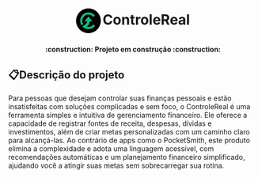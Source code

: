 <h1 align="center"> <sub> <sub> <sub> <img src="./img/Logo.png" alt="Logo da ControleReal"> </sub> </sub> </sub>ControleReal </a> </h1>

<h4 align="center"> 
	:construction:  Projeto em construção  :construction:
</h4>

## :clipboard:Descrição do projeto
Para pessoas que desejam controlar suas finanças pessoais e estão insatisfeitas com soluções complicadas e sem foco, o ControleReal é uma ferramenta simples e intuitiva de gerenciamento financeiro.
Ele oferece a capacidade de registrar fontes de receita, despesas, dívidas e investimentos, além de criar metas personalizadas com um caminho claro para alcançá-las.
Ao contrário de apps como o PocketSmith, este produto elimina a complexidade e adota uma linguagem acessível, com recomendações automáticas e um planejamento financeiro simplificado, ajudando você a atingir suas metas sem sobrecarregar sua rotina.

